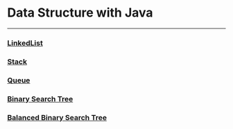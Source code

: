 # Data Structure with Java

---

### [LinkedList](./src/main/java/linkedlist/README.md)

### [Stack](./src/main/java/stack/README.md)

### [Queue](./src/main/java/queue/README.md)

### [Binary Search Tree](./src/main/java/bst/README.md)

### [Balanced Binary Search Tree](./src/main/java/bbst/README.md)

